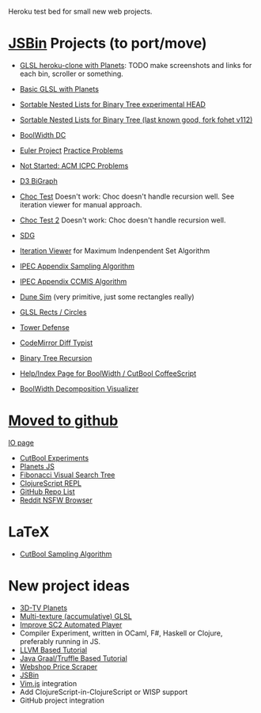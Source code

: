 Heroku test bed for small new web projects.

# [JSBin](http://jsbin.com/) Projects (to port/move)

 - [GLSL heroku-clone with Planets](http://jsbin.com/gefuv/edit): TODO make screenshots and links for each bin, scroller or something.
 - [Basic GLSL with Planets](http://jsbin.com/aCEcohi/edit)
 - [Sortable Nested Lists for Binary Tree experimental HEAD](http://jsbin.com/fohet/edit)
 - [Sortable Nested Lists for Binary Tree (last known good, fork fohet v112)](http://jsbin.com/larim/1/edit)
 - [BoolWidth DC](http://jsbin.com/larim/1/edit)
 - [Euler Project](https://projecteuler.net/problem=17) [Practice Problems](http://jsbin.com/mokif/edit)
 - [Not Started: ACM ICPC Problems](https://icpc.kattis.com/problems)
 - [D3 BiGraph](http://jsbin.com/bakoniso/edit)

 - [Choc Test](http://jsfiddle.net/emnh/c3ZVu/) Doesn't work: Choc doesn't handle recursion well. See iteration viewer for manual approach.
 - [Choc Test 2](http://jsfiddle.net/emnh/tDn7p/) Doesn't work: Choc doesn't handle recursion well.
 - [SDG](http://jsbin.com/uCIGelO/edit)
 - [Iteration Viewer](http://jsbin.com/nulilide/edit) for Maximum Indenpendent Set Algorithm
 - [IPEC Appendix Sampling Algorithm](http://jsbin.com/wapuf/edit)
 - [IPEC Appendix CCMIS Algorithm](http://jsbin.com/qakal/edit)
 - [Dune Sim](http://jsbin.com/sacize/edit) (very primitive, just some rectangles really)
 - [GLSL Rects / Circles](http://jsbin.com/vefax/edit)
 - [Tower Defense](http://jsbin.com/poxam/edit)
 - [CodeMirror Diff Typist](http://jsbin.com/fimaj/edit)
 - [Binary Tree Recursion](http://jsbin.com/zumeyo/edit)
 - [Help/Index Page for BoolWidth / CutBool CoffeeScript](http://jsbin.com/lefihi/edit)
 - [BoolWidth Decomposition Visualizer](http://jsbin.com/wegido/edit)

# [Moved to github](http://coffee-test-emh.herokuapp.com/) 

[IO page](http://emnh.github.io/test/)

 - [CutBool Experiments](http://jsbin.com/UfAnonA/edit)
 - [Planets JS](http://jsbin.com/ayemum/edit/)
 - [Fibonacci Visual Search Tree](http://jsbin.com/AneBATu/edit)
 - [ClojureScript REPL](http://jsbin.com/UcayUD/edit)
 - [GitHub Repo List](http://jsbin.com/OKiROPu/edit)
 - [Reddit NSFW Browser](http://jsbin.com/atokom/edit)

# LaTeX
 - [CutBool Sampling Algorithm](https://www.writelatex.com/1055942cnthjh#/2475098/)

# New project ideas
 - [3D-TV Planets](http://picanteverde.github.io/3dtv/src/tv3d5.html)
 - [Multi-texture (accumulative) GLSL](http://jsbin.com/rogigubi/1/edit)
 - [Improve SC2 Automated Player](http://graphics.stanford.edu/~mdfisher/GameAIs.html)
 - Compiler Experiment, written in OCaml, F#, Haskell or Clojure, preferably running in JS.
  - [LLVM Based Tutorial](http://www.stephendiehl.com/llvm/)
  - [Java Graal/Truffle Based Tutorial](http://cesquivias.github.io/blog/2014/12/02/writing-a-language-in-truffle-part-2-using-truffle-and-graal/)
 - [Webshop Price Scraper](http://prisguide.hw.no)
 - [JSBin](https://github.com/jsbin/jsbin/) 
  - [Vim.js](https://github.com/coolwanglu/vim.js/) integration 
  - Add ClojureScript-in-ClojureScript or WISP support
  - GitHub project integration
